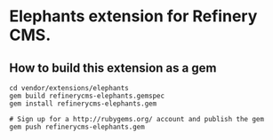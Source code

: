 # Elephants extension for Refinery CMS.

## How to build this extension as a gem

    cd vendor/extensions/elephants
    gem build refinerycms-elephants.gemspec
    gem install refinerycms-elephants.gem

    # Sign up for a http://rubygems.org/ account and publish the gem
    gem push refinerycms-elephants.gem